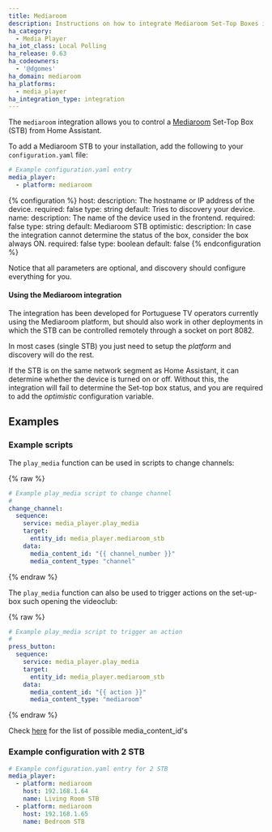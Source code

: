 ```yaml
---
title: Mediaroom
description: Instructions on how to integrate Mediaroom Set-Top Boxes into Home Assistant.
ha_category:
  - Media Player
ha_iot_class: Local Polling
ha_release: 0.63
ha_codeowners:
  - '@dgomes'
ha_domain: mediaroom
ha_platforms:
  - media_player
ha_integration_type: integration
---
```


The `mediaroom` integration allows you to control a [Mediaroom](https://en.wikipedia.org/wiki/Ericsson_Mediaroom) Set-Top Box (STB) from Home Assistant.

To add a Mediaroom STB to your installation, add the following to your `configuration.yaml` file:

```yaml
# Example configuration.yaml entry
media_player:
  - platform: mediaroom
```

{% configuration %}
  host:
    description: The hostname or IP address of the device.
    required: false
    type: string
    default: Tries to discovery your device.
  name:
    description: The name of the device used in the frontend.
    required: false
    type: string
    default: Mediaroom STB
  optimistic:
    description: In case the integration cannot determine the status of the box, consider the box always ON.
    required: false
    type: boolean
    default: false
{% endconfiguration %}

Notice that all parameters are optional, and discovery should configure everything for you.

#### Using the Mediaroom integration

The integration has been developed for Portuguese TV operators currently using the Mediaroom platform, but should also work in other deployments in which the STB can be controlled remotely through a socket on port 8082.

In most cases (single STB) you just need to setup the *platform* and discovery will do the rest.

If the STB is on the same network segment as Home Assistant, it can determine whether the device is turned on or off. Without this, the integration will fail to determine the Set-top box status, and you are required to add the *optimistic* configuration variable.

## Examples


### Example scripts

The `play_media` function can be used in scripts to change channels:

{% raw %}

```yaml
# Example play_media script to change channel
#
change_channel:
  sequence:
    service: media_player.play_media
    target:
      entity_id: media_player.mediaroom_stb
    data:
      media_content_id: "{{ channel_number }}"
      media_content_type: "channel"
```

{% endraw %}

The `play_media` function can also be used to trigger actions on the set-up-box such opening the videoclub:

{% raw %}

```yaml
# Example play_media script to trigger an action
#
press_button:
  sequence:
    service: media_player.play_media
    target:
      entity_id: media_player.mediaroom_stb
    data:
      media_content_id: "{{ action }}"
      media_content_type: "mediaroom"
```

{% endraw %}

Check [here](https://github.com/dgomes/pymediaroom) for the list of possible media_content_id's

### Example configuration with 2 STB

```yaml
# Example configuration.yaml entry for 2 STB
media_player:
  - platform: mediaroom
    host: 192.168.1.64
    name: Living Room STB
  - platform: mediaroom
    host: 192.168.1.65
    name: Bedroom STB
```
